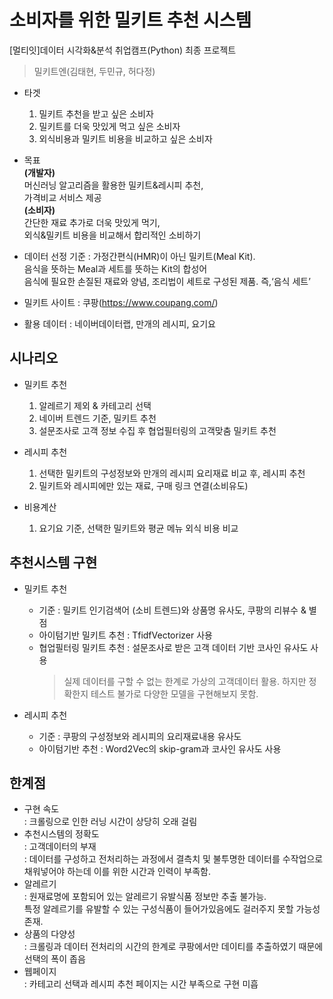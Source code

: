 # 소비자를 위한 밀키트 추천 시스템
[멀티잇]데이터 시각화&amp;분석 취업캠프(Python) 최종 프로젝트
> 밀키트엔(김태현, 두민규, 허다정)

- 타겟<br>
  1. 밀키트 추천을 받고 싶은 소비자 
  2. 밀키트를 더욱 맛있게 먹고 싶은 소비자
  3. 외식비용과 밀키트 비용을 비교하고 싶은 소비자

- 목표<br>
**(개발자)** <br>
  머신러닝 알고리즘을 활용한 밀키트&레시피 추천,<br>
  가격비교 서비스 제공 <br>
**(소비자)** <br>
  간단한 재료 추가로 더욱 맛있게 먹기, <br>
  외식&밀키트 비용을 비교해서 합리적인 소비하기<br>

- 데이터 선정 기준
: 가정간편식(HMR)이 아닌 밀키트(Meal Kit).<br>
  음식을 뜻하는 Meal과 세트를 뜻하는 Kit의 합성어<br>
  음식에 필요한 손질된 재료와 양념, 조리법이 세트로 구성된 제품. 즉,‘음식 세트’

- 밀키트 사이트 : 쿠팡(https://www.coupang.com/)
- 활용 데이터 : 네이버데이터랩, 만개의 레시피, 요기요


## 시나리오
- 밀키트 추천
  1. 알레르기 제외 & 카테고리 선택
  2. 네이버 트렌드 기준, 밀키트 추천
  3. 설문조사로 고객 정보 수집 후 협업필터링의 고객맞춤 밀키트 추천

- 레시피 추천
  1. 선택한 밀키트의 구성정보와 만개의 레시피 요리재료 비교 후, 레시피 추천
  2. 밀키트와 레시피에만 있는 재료, 구매 링크 연결(소비유도)

- 비용계산
  1. 요기요 기준, 선택한 밀키트와 평균 메뉴 외식 비용 비교


## 추천시스템 구현
- 밀키트 추천<br>
  * 기준 : 밀키트 인기검색어 (소비 트렌드)와 상품명 유사도, 쿠팡의 리뷰수 & 별점
  * 아이텀기반 밀키트 추천 : TfidfVectorizer 사용
  * 협업필터링 밀키트 추천 : 설문조사로 받은 고객 데이터 기반 코사인 유사도 사용
      > 실제 데이터를 구할 수 없는 한계로 가상의 고객데이터 활용. 하지만 정확한지 테스트 불가로 다양한 모델을 구현해보지 못함.
 
- 레시피 추천<br>
  * 기준 : 쿠팡의 구성정보와 레시피의 요리재료내용 유사도
  * 아이텀기반 추천 : Word2Vec의 skip-gram과 코사인 유사도 사용


## 한계점
- 구현 속도<br>
  : 크롤링으로 인한 러닝 시간이 상당히 오래 걸림
- 추천시스템의 정확도<br>
  : 고객데이터의 부재 <br>
  : 데이터를 구성하고 전처리하는 과정에서 결측치 및 불투명한 데이터를 수작업으로 채워넣어야 하는데 이를 위한 시간과 인력이 부족함.
- 알레르기<br>
  : 원재료명에 포함되어 있는 알레르기 유발식품 정보만 추출 불가능.<br>
    특정 알레르기를 유발할 수 있는 구성식품이 들어가있음에도 걸러주지 못할 가능성 존재.
- 상품의 다양성<br>
  : 크롤링과 데이터 전처리의 시간의 한계로 쿠팡에서만 데이티를 추출하였기 때문에 선택의 폭이 좁음
- 웹페이지<br>
  : 카테고리 선택과 레시피 추천 페이지는 시간 부족으로 구현 미흡
